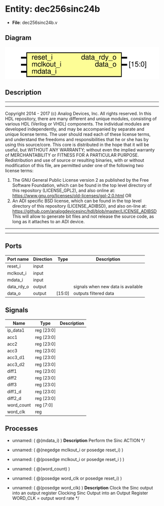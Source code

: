 # Entity: dec256sinc24b

- **File**: dec256sinc24b.v
## Diagram

![Diagram](dec256sinc24b.svg "Diagram")
## Description

***************************************************************************
 ***************************************************************************
 Copyright 2014 - 2017 (c) Analog Devices, Inc. All rights reserved.
 In this HDL repository, there are many different and unique modules, consisting
 of various HDL (Verilog or VHDL) components. The individual modules are
 developed independently, and may be accompanied by separate and unique license
 terms.
 The user should read each of these license terms, and understand the
 freedoms and responsibilities that he or she has by using this source/core.
 This core is distributed in the hope that it will be useful, but WITHOUT ANY
 WARRANTY; without even the implied warranty of MERCHANTABILITY or FITNESS FOR
 A PARTICULAR PURPOSE.
 Redistribution and use of source or resulting binaries, with or without modification
 of this file, are permitted under one of the following two license terms:
   1. The GNU General Public License version 2 as published by the
      Free Software Foundation, which can be found in the top level directory
      of this repository (LICENSE_GPL2), and also online at:
      <https://www.gnu.org/licenses/old-licenses/gpl-2.0.html>
 OR
   2. An ADI specific BSD license, which can be found in the top level directory
      of this repository (LICENSE_ADIBSD), and also on-line at:
      https://github.com/analogdevicesinc/hdl/blob/master/LICENSE_ADIBSD
      This will allow to generate bit files and not release the source code,
      as long as it attaches to an ADI device.
 ***************************************************************************
 ***************************************************************************
 
## Ports

| Port name  | Direction | Type   | Description                        |
| ---------- | --------- | ------ | ---------------------------------- |
| reset_i    | input     |        |                                    |
| mclkout_i  | input     |        |                                    |
| mdata_i    | input     |        |                                    |
| data_rdy_o | output    |        | signals when new data is available |
| data_o     | output    | [15:0] | outputs filtered data              |
## Signals

| Name       | Type       | Description |
| ---------- | ---------- | ----------- |
| ip_data1   | reg [23:0] |             |
| acc1       | reg [23:0] |             |
| acc2       | reg [23:0] |             |
| acc3       | reg [23:0] |             |
| acc3_d1    | reg [23:0] |             |
| acc3_d2    | reg [23:0] |             |
| diff1      | reg [23:0] |             |
| diff2      | reg [23:0] |             |
| diff3      | reg [23:0] |             |
| diff1_d    | reg [23:0] |             |
| diff2_d    | reg [23:0] |             |
| word_count | reg [7:0]  |             |
| word_clk   | reg        |             |
## Processes
- unnamed: ( @(mdata_i) )
**Description**
Perform the Sinc ACTION */

- unnamed: ( @(negedge mclkout_i or posedge reset_i) )
- unnamed: ( @(posedge mclkout_i or posedge reset_i ) )
- unnamed: ( @(word_count) )
- unnamed: ( @(posedge word_clk or posedge reset_i) )
- unnamed: ( @(posedge word_clk) )
**Description**
Clock the Sinc output into an output register
    Clocking Sinc Output into an Output Register
WORD_CLK = output word rate */


